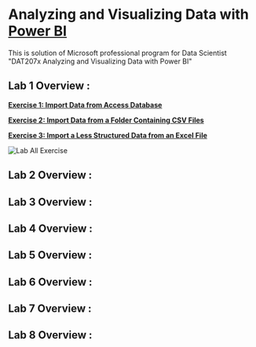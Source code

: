 # Analyzing and Visualizing Data with **[Power BI](https://powerbi.microsoft.com/en-us/?wt.mc_id=DXLEX_edx_DAT207x)**
This is solution of Microsoft professional program for Data Scientist "DAT207x Analyzing and Visualizing Data with Power BI"

## Lab 1 Overview :
**[Exercise 1: Import Data from Access Database](https://github.com/MuhammadBilalYar/Analyzing-and-Visualizing-Data-with-Power-BI/wiki/Lab-1---Exercise-1:)**

**[Exercise 2: Import Data from a Folder Containing CSV Files](https://github.com/MuhammadBilalYar/Analyzing-and-Visualizing-Data-with-Power-BI/wiki/Lab-1---Exercise-2:)**

**[Exercise 3: Import a Less Structured Data from an Excel File](https://github.com/MuhammadBilalYar/Analyzing-and-Visualizing-Data-with-Power-BI/wiki/Lab-1---Exercise-3:)**

![Lab All Exercise ](https://github.com/MuhammadBilalYar/Analyzing-and-Visualizing-Data-with-Power-BI/blob/master/Lab1%20-%20All%20Exercise%20Solution/Images/Import%20Data%20from%20Access%20Database.PNG)

## Lab 2 Overview :
## Lab 3 Overview :
## Lab 4 Overview :
## Lab 5 Overview :
## Lab 6 Overview :
## Lab 7 Overview :
## Lab 8 Overview :
